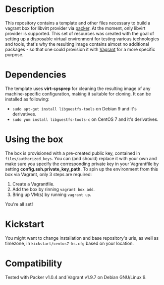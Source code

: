 # Description
This repository contains a template and other files necessary to build a vagrant box for libvirt provider via [packer](https://www.packer.io). At the moment, only libvirt provider is supported. This set of resources was created with the goal of setting up a disposable virtual environment for testing various technologies and tools, that's why the resulting image contains almost no additional packages - so that one could provision it with [Vagrant](https://www.vagrantup.com) for a more specific purpose.

# Dependencies
The template uses **virt-sysprep** for cleaning the resulting image of any machine-specific configuration, making it suitable for cloning. It can be installed as following:
* `sudo apt-get install libguestfs-tools` on Debian 9 and it's derivatives.
* `sudo yum install libguestfs-tools-c` on CentOS 7 and it's derivatives.

# Using the box
The box is provisioned with a pre-created public key, contained in `files/authorized_keys`. You can (and should) replace it with your own and make sure you specify the corresponding private key in your Vagrantfile by setting **config.ssh.private_key_path**.
To spin up the environment from this box via Vagrant, only 3 steps are required:
1. Create a Vagrantfile.
2. Add the box by rinning `vagrant box add`.
3. Bring up VM(s) by running `vagrant up`.

You're all set!

# Kickstart
You might want to change installation and base repository's urls, as well as timezone, in `kickstart/centos7-ks.cfg` based on your location.

# Compatibility
Tested with Packer v1.0.4 and Vagrant v1.9.7 on Debian GNU/Linux 9.
